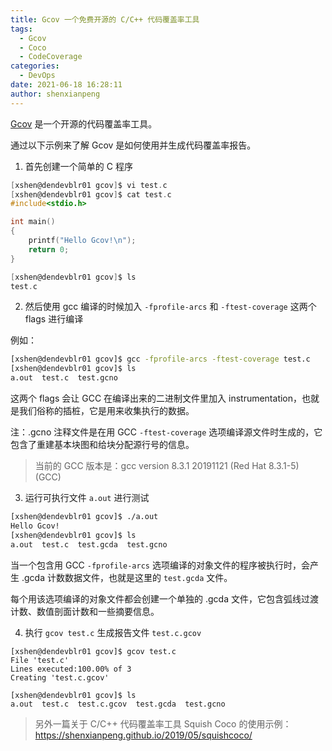 ```yaml
---
title: Gcov 一个免费开源的 C/C++ 代码覆盖率工具
tags:
  - Gcov
  - Coco
  - CodeCoverage
categories:
  - DevOps
date: 2021-06-18 16:28:11
author: shenxianpeng
---
```


[Gcov](https://gcc.gnu.org/onlinedocs/gcc/Gcov-Intro.html#Gcov-Intro) 是一个开源的代码覆盖率工具。

通过以下示例来了解 Gcov 是如何使用并生成代码覆盖率报告。

1. 首先创建一个简单的 C 程序

```c
[xshen@dendevblr01 gcov]$ vi test.c
[xshen@dendevblr01 gcov]$ cat test.c
#include<stdio.h>

int main()
{
    printf("Hello Gcov!\n");
    return 0;
}

[xshen@dendevblr01 gcov]$ ls
test.c
```

2. 然后使用 gcc 编译的时候加入 `-fprofile-arcs` 和 `-ftest-coverage` 这两个 flags 进行编译

例如：

```bash
[xshen@dendevblr01 gcov]$ gcc -fprofile-arcs -ftest-coverage test.c
[xshen@dendevblr01 gcov]$ ls
a.out  test.c  test.gcno
```
这两个 flags 会让 GCC 在编译出来的二进制文件里加入 instrumentation，也就是我们俗称的插桩，它是用来收集执行的数据。

注：.gcno 注释文件是在用 GCC `-ftest-coverage` 选项编译源文件时生成的，它包含了重建基本块图和给块分配源行号的信息。

> 当前的 GCC 版本是：gcc version 8.3.1 20191121 (Red Hat 8.3.1-5) (GCC)

3. 运行可执行文件 `a.out` 进行测试

```bash
[xshen@dendevblr01 gcov]$ ./a.out
Hello Gcov!
[xshen@dendevblr01 gcov]$ ls
a.out  test.c  test.gcda  test.gcno
```

当一个包含用 GCC `-fprofile-arcs` 选项编译的对象文件的程序被执行时，会产生 .gcda 计数数据文件，也就是这里的 `test.gcda` 文件。

每个用该选项编译的对象文件都会创建一个单独的 .gcda 文件，它包含弧线过渡计数、数值剖面计数和一些摘要信息。

4. 执行 `gcov test.c` 生成报告文件 `test.c.gcov`

```
[xshen@dendevblr01 gcov]$ gcov test.c
File 'test.c'
Lines executed:100.00% of 3
Creating 'test.c.gcov'

[xshen@dendevblr01 gcov]$ ls
a.out  test.c  test.c.gcov  test.gcda  test.gcno
```

> 另外一篇关于 C/C++ 代码覆盖率工具 Squish Coco 的使用示例：https://shenxianpeng.github.io/2019/05/squishcoco/
